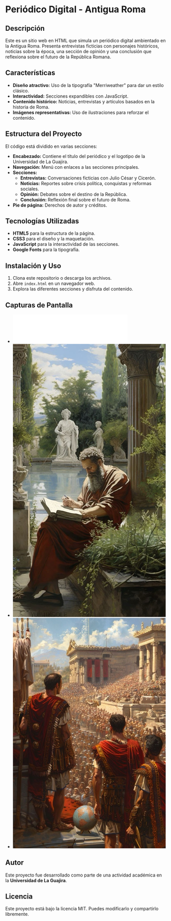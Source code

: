 # Periódico Digital - Antigua Roma

## Descripción
Este es un sitio web en HTML que simula un periódico digital ambientado en la Antigua Roma. Presenta entrevistas ficticias con personajes históricos, noticias sobre la época, una sección de opinión y una conclusión que reflexiona sobre el futuro de la República Romana.

## Características
- **Diseño atractivo:** Uso de la tipografía "Merriweather" para dar un estilo clásico.
- **Interactividad:** Secciones expandibles con JavaScript.
- **Contenido histórico:** Noticias, entrevistas y artículos basados en la historia de Roma.
- **Imágenes representativas:** Uso de ilustraciones para reforzar el contenido.

## Estructura del Proyecto
El código está dividido en varias secciones:
- **Encabezado:** Contiene el título del periódico y el logotipo de la Universidad de La Guajira.
- **Navegación:** Menú con enlaces a las secciones principales.
- **Secciones:**
  - **Entrevistas:** Conversaciones ficticias con Julio César y Cicerón.
  - **Noticias:** Reportes sobre crisis política, conquistas y reformas sociales.
  - **Opinión:** Debates sobre el destino de la República.
  - **Conclusión:** Reflexión final sobre el futuro de Roma.
- **Pie de página:** Derechos de autor y créditos.

## Tecnologías Utilizadas
- **HTML5** para la estructura de la página.
- **CSS3** para el diseño y la maquetación.
- **JavaScript** para la interactividad de las secciones.
- **Google Fonts** para la tipografía.

## Instalación y Uso
1. Clona este repositorio o descarga los archivos.
2. Abre `index.html` en un navegador web.
3. Explora las diferentes secciones y disfruta del contenido.

## Capturas de Pantalla
- ![Vista del encabezado](escudo.png)
- ![Ejemplo de entrevista](cesar1.jpg)
- ![Discusión en el Senado](senado1.jpg)

## Autor
Este proyecto fue desarrollado como parte de una actividad académica en la **Universidad de La Guajira**.

## Licencia
Este proyecto está bajo la licencia MIT. Puedes modificarlo y compartirlo libremente.
